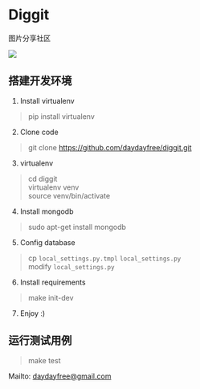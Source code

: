 Diggit
===

图片分享社区

![](http://img3.douban.com/view/group_topic/large/public/31629320-1.jpg)


## 搭建开发环境

1. Install virtualenv
> pip install virtualenv  

2. Clone code
> git clone https://github.com/daydayfree/diggit.git  

3. virtualenv
> cd diggit  
> virtualenv venv  
> source venv/bin/activate  

4. Install mongodb
> sudo apt-get install mongodb  

5. Config database
> cp `local_settings.py.tmpl` `local_settings.py`  
> modify `local_settings.py`  

6. Install requirements
> make init-dev  

7. Enjoy :)

## 运行测试用例

> make test  

Mailto: [daydayfree@gmail.com](daydayfree@gmail.com)

